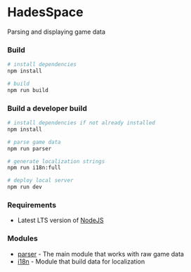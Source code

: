 # HadesSpace
Parsing and displaying game data

### Build

```bash
# install dependencies
npm install

# build
npm run build
```

### Build a developer build 

```bash
# install dependencies if not already installed
npm install

# parse game data
npm run parser

# generate localization strings
npm run i18n:full

# deploy local server
npm run dev
```

### Requirements
- Latest LTS version of [NodeJS](https://nodejs.org)


### Modules

- [parser](/parser) - The main module that works with raw game data
- [i18n](/i18n) - Module that build data for localization
